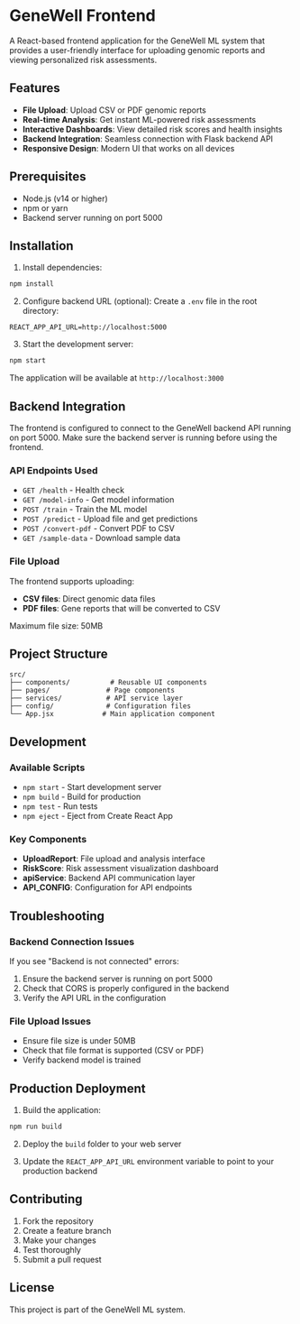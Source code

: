 # GeneWell Frontend

A React-based frontend application for the GeneWell ML system that provides a user-friendly interface for uploading genomic reports and viewing personalized risk assessments.

## Features

- **File Upload**: Upload CSV or PDF genomic reports
- **Real-time Analysis**: Get instant ML-powered risk assessments
- **Interactive Dashboards**: View detailed risk scores and health insights
- **Backend Integration**: Seamless connection with Flask backend API
- **Responsive Design**: Modern UI that works on all devices

## Prerequisites

- Node.js (v14 or higher)
- npm or yarn
- Backend server running on port 5000

## Installation

1. Install dependencies:
```bash
npm install
```

2. Configure backend URL (optional):
Create a `.env` file in the root directory:
```
REACT_APP_API_URL=http://localhost:5000
```

3. Start the development server:
```bash
npm start
```

The application will be available at `http://localhost:3000`

## Backend Integration

The frontend is configured to connect to the GeneWell backend API running on port 5000. Make sure the backend server is running before using the frontend.

### API Endpoints Used

- `GET /health` - Health check
- `GET /model-info` - Get model information
- `POST /train` - Train the ML model
- `POST /predict` - Upload file and get predictions
- `POST /convert-pdf` - Convert PDF to CSV
- `GET /sample-data` - Download sample data

### File Upload

The frontend supports uploading:
- **CSV files**: Direct genomic data files
- **PDF files**: Gene reports that will be converted to CSV

Maximum file size: 50MB

## Project Structure

```
src/
├── components/          # Reusable UI components
├── pages/              # Page components
├── services/           # API service layer
├── config/             # Configuration files
└── App.jsx            # Main application component
```

## Development

### Available Scripts

- `npm start` - Start development server
- `npm build` - Build for production
- `npm test` - Run tests
- `npm eject` - Eject from Create React App

### Key Components

- **UploadReport**: File upload and analysis interface
- **RiskScore**: Risk assessment visualization dashboard
- **apiService**: Backend API communication layer
- **API_CONFIG**: Configuration for API endpoints

## Troubleshooting

### Backend Connection Issues

If you see "Backend is not connected" errors:

1. Ensure the backend server is running on port 5000
2. Check that CORS is properly configured in the backend
3. Verify the API URL in the configuration

### File Upload Issues

- Ensure file size is under 50MB
- Check that file format is supported (CSV or PDF)
- Verify backend model is trained

## Production Deployment

1. Build the application:
```bash
npm run build
```

2. Deploy the `build` folder to your web server

3. Update the `REACT_APP_API_URL` environment variable to point to your production backend

## Contributing

1. Fork the repository
2. Create a feature branch
3. Make your changes
4. Test thoroughly
5. Submit a pull request

## License

This project is part of the GeneWell ML system.
